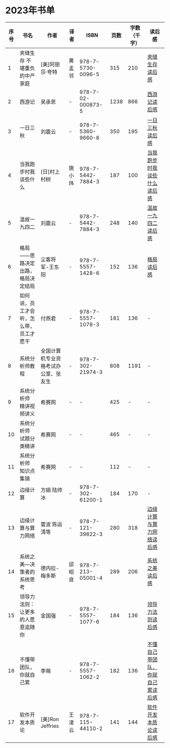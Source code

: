 # 2023年书单
| 序号  | 书名             | 作者        | 译者   | ISBN              | 页数 | 字数（千字） | 读后感 |
|-----|----------------|-----------|------|-------------------| --- | -- | --- |
| 1   | 夹缝生存 不堪重负的中产家庭 | [美]阿丽莎·夸特 | 黄孟邻  | 978-7-5730-0096-5 | 315 | 210 |[夹缝生存读后感](./2023/夹缝生存.md)|
| 2   | 西游记            | 吴承恩       | -    | 978-7-02-000873-5 | 1238 | 866 | [西游记读后感](./2023/西游记.md) |
| 3   | 一日三秋           | 刘震云       | -    | 978-7-5360-9660-8 | 350 | 195 | [一日三秋读后感](./2023/一日三秋.md) |
| 4   | 当我跑步时我谈些什么 | [日]村上村树  | 施小炜 | 978-7-5442-7884-3 | 187 | 100 | [当我跑步时我谈些什么读后感](./2023/当我跑步时我谈些什么.md) |
| 5   | 温故一九四二 | 刘震云 | - | 978-7-5442-7884-3 | 248 | 140 | [温故一九四二读后感](./2023/温故一九四二.md) |
| 6 | 格局——思路决定出路，格局决定结局 | 尘客将军-王东阳 | - | 978-7-5557-1428-6 | 152 | 136 | [格局读后感](./2023/格局.md) |
| 7 | 如何说，员工才会听，怎么带，员工才愿干 | 付燕君 | - | 978-7-5557-1078-3 | 181 | 136 | - |
| 8 | 系统分析师教程 | 全国计算机专业资格考试办公室、张友生 | - | 978-7-302-21974-3 | 808 | 1191 | - |
| 9 | 系统分析师 精讲视频讲义 | 希赛网 | - | - | 425 | - | - |
| 10 | 系统分析师 试题分类精讲 | 希赛网 | - | - | 465 | - | - |
| 11 | 系统分析师 知识点集锦 | 希赛网 | - | - | 112 | - | - |
| 12 | 边缘计算 | 方娟 陆帅冰 | - | 978-7-302-61200-1 | 184 | 170 | - |
| 13 | 边缘计算与算力网络 | 雷波 陈运清等 | - | 978-7-121-39822-3 | 280 | 318 | [边缘计算与算力网络读后感](./2023/边缘计算与算力网络.md) |
| 14 | 系统之美—决策者的系统思考 | 德内拉-梅多斯 | 邱昭良 | 978-7-213-05001-4 | 289 | 206 | [系统之美读后感](./2023/系统之美.md) |
| 15 | 领导力法则：让更多的人愿意追随你 | 金国强 | - | 978-7-5557-1077-6 | 184 | 136 | [领导力法则读后感](./2023/领导力法则.md) |
| 16 | 不懂带团队，你就自己累 | 李萌 | - | 978-7-5557-1062-2 | 182 | 136 | [不懂自己带团队，你就自己累读后感](./2023/不懂带团队你就自己累.md) |
| 17 | 软件开发本质论 | [美]Ron Jeffries | 王凌云 | 978-7-115-44110-2 | 141 | 144 | [软件开发本质论读后感](./2023/软件开发本质论.md) |
